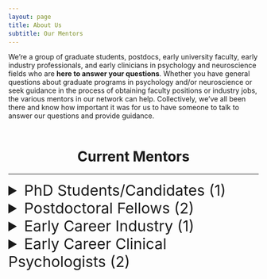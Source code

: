 ```yaml
---
layout: page
title: About Us
subtitle: Our Mentors
---
```


We’re a group of graduate students, postdocs, early university faculty, early industry professionals, and early clinicians in psychology and neuroscience fields who are **here to answer your questions**. Whether you have general questions about graduate programs in psychology and/or neuroscience or seek guidance in the process of obtaining faculty positions or industry jobs, the various mentors in our network can help. Collectively, we’ve all been there and know how important it was for us to have someone to talk to answer our questions and provide guidance.
<br>
<br>

<h1 style="text-align:center;">Current Mentors</h1>
<hr>

<!--## Master's Students/Candidates-->

<details>
  <summary class="profile_header">PhD Students/Candidates (1)</summary>
  
  <h3> Steph Simpson </h3>
  <img class="profile_img" src="/assets/img/mentors/mentor_steph_simpson.png">
  Stephanie is a fifth-year PhD student in Dr. Brian Levine’s lab at the Rotman Research Institute. She is an NSERC-Postgraduate Scholarship-Doctoral award holder and was a standing committee member of the Research Training Centre for three years. Broadly, Stephanie is interested in studying the neural correlates of episodic memory retrieval in humans. One aspect of her doctoral work applies EEG techniques to investigate how the neurophysiological hallmarks of overnight sleep impact our ability to recall real-world events over time. Another stream of her research investigates howvariability in hippocampal subfield structure relates to individual differences in memory using a unique population of people with severely deficient autobiographical memory. In her downtime, you can find her at the beach playing volleyball or taking her two dogs for a walk.
  <hr>
</details>

<details>
  <summary class="profile_header">Postdoctoral Fellows (2)</summary>
  
  <h3> Dr. Krista Mitchnick </h3>
  <img class="profile_img" src="/assets/img/mentors/mentor_krista_mitchnick.jpeg">
  Krista obtained a PhD in Experimental Psychology and Neuroscience in 2018 from the University of Guelph (funded through NSERC), where her research focused on the neurobiology of learning and memory in rodents. She was awarded the top Psychology PhD dissertation award. Having always been torn between basic research and clinical work, Krista then completed a PhD in Clinical Psychology - Neuropsychology stream in 2023 at York University (funded through the Elia Scholars program and VISTA). Here, her research took an interdisciplinary approach, assessing the involvement of individual hippocampal subfields in perception and memory using brain damaged case studies and rat lesion models. She was also awarded the top Psychology PhD dissertation award. As part of her clinical training, she completed neuropsychological assessment practicum placements at Toronto’s Sunnybrook Hospital and Community Head Injury Resource Services, as well as a full year predoctoral residency in Clinical Neuropsychology at the London Health Sciences Centre (London, ON). As a postdoctoral fellow with Dr. Brian Levine, her research is centred around characterizing the neural correlates and functional outcomes of individual differences in autobiographical memory, focusing on both basic mechanisms and clinical relevance. Clinically, she continues to conduct neuropsychological assessments for individuals across the lifespan in private practice (supervised practice). Outside of her research and clinical work, you can find her soaking up the sun and a good book at the beach, hiking with friends, at the gym, or playing board games far too competitively.
  
  <h3> Dr. Ryan Yeung </h3>
  
  Ryan completed his PhD in Cognitive Neuroscience at the University of Waterloo in 2022, studying memories that spring to mind involuntarily (e.g., recurrent or intrusive memories). Though these memories are surprisingly common in daily life, they also relate to symptoms of mental health disorders. For instance, the emotional quality and the content (i.e., what people report remembering) of these memories are systematically related to one's symptoms of depression, anxiety, and PTSD. In his postdoc, he investigates cognitive and neural mechanisms of why emotional memories persist or fade away. He is particularly interested in hypotheses that emotional or traumatic memories are enhanced due to their strong ability to evoke mental imagery; as such, emotional remembering might be modulated by individuals’ trait-level abilities to generate such imagery. Other research interests of his include computational methods of analyzing autobiographical memories, such as natural language processing and machine learning. Outside of research, he's a fan of hipster music, hipster tabletop role-playing games, and insisting that he's not actually a hipster.
  <hr>
</details>

<!-- ## Early career faculty -->

<details>
  <summary class="profile_header">Early Career Industry (1)</summary>
  
  <h3> Dr. Ari Mendell </h3>
  <img class="profile_img" src="/assets/img/mentors/mentor_ari_mendell.jpeg">
  Ari is the President and Principal Medical Writer at Compass Leaf Medical Communications Inc. As a former Director of Value Communications/Medical Writing at a leading Canadian health economics and outcomes research (HEOR) firm, Ari leverages his substantial medical writing, strategic consulting, and project management experience to provide excellent strategic value and services to his clients. Ari has published and otherwise supported scientific publications and evidence-driven communications across many disease areas and research disciplines, ranging from medical affairs topics and clinical trials to health economic analyses, real-world evidence (RWE) studies, and literature reviews. Ari holds MSc and PhD degrees in Biomedical Science & Neuroscience from the University of Guelph and has authored or co-authored 18 published manuscripts and more than 50 conference presentations. He has also supported 60+ publications and congress abstracts/presentations in a medical writer/editor capacity.
  <br>
  <br>
  Ari was the recipient of more than 15 awards and honours throughout his academic career, including the Governor General’s Academic Gold Medal and an NSERC Alexander Graham Bell Doctoral Canada Graduate Scholarship. 
  <hr>
</details>

<details>
  <summary class="profile_header">Early Career Clinical Psychologists (2)</summary>
  
  <h3> Dr. Adam Newton </h3>
  <img class="profile_img" src="/assets/img/mentors/mentor_adam_newton.jpeg">
  Dr. Adam Newton is a Health and Clinical Psychologist in supervised practice. He completed his Master's and PhD in clinical psychology at Western University and his predoctoral residency at the London Clinical Psychology Residency Consortium. Dr. Newton primarily works within the Pediatric Pain Program at Children's Hospital - London Health Sciences Centre. He also works in private practice and often holds teaching positions at Western University. He is involved in research in behavioural sleep disturbances and sleep development (especially napping) in young children, program evaluation initiatives, and pediatric chronic pain care improvements.  

  <h3> Dr. Sara Pishdadian </h3>
  <img class="profile_img" src="/assets/img/mentors/mentor_sara_pishdadian.jpeg">
  Dr. Sara Pishdadian (she/her) is a staff psychologist in the Geriatric Mental Health, Neuropsychology Assessment and CBT for psychosis services at the Centre for Addiction and Mental Health in Toronto, Canada. She completed her PhD at York University in Clinical Psychology and Clinical Neuropsychology (NSERC funded) and her predoctoral residency at The Ottawa Hospital. Her research investigates the divide between subjective and objectively measured abilities and the effectiveness of psychotherapy and cognitive rehabilitation interventions for individuals with cognitive difficulties due to neurodegenerative and/or psychiatric illness. She has mentored undergraduate and graduate students across North America, and co-founded a graduate-undergraduate mentorship program at York University which continues today. 
  <hr>
</details>

<!-- CSS -->

<style>
.profile_header {
    font-size: 30px;
    /*font-weight: bold;*/
    /*font-style: italic;*/
}

.profile_img {
    float: right; 
    width: 40%; 
    height: 300px; 
    object-fit: cover; 
    margin: 10px; 
    border: 5px solid #555
}
</style>

